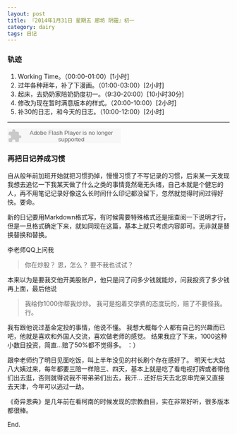 ```yaml
---
layout: post
title: 『2014年1月31日 星期五 廊坊 阴霾』初一
category: dairy
tags: 日记
---
```

### **轨迹**
1. Working Time。（00:00-01:00）[1小时]
2. 过年各种拜年，补了下漫画。（01:00-03:00）[2小时]
3. 起床，去奶奶家陪奶奶度初一。（9:30-20:00）[10小时30分]
4. 修改为现在暂时满意版本的样式。（20:00-10:00）[2小时]
5. 补30的日志，和今天的日志。（10:00-12:00）[2小时]

- - -
<embed src="http://www.xiami.com/widget/165819_119077/singlePlayer.swf" type="application/x-shockwave-flash" width="257" height="33" wmode="transparent"></embed>

### **再把日记养成习惯**
自从般年前加班开始就把习惯扔掉，慢慢习惯了不写记录的习惯，后来某一天发现我想去追忆一下我某天做了什么之类的事情竟然毫无头绪，自己本就是个健忘的人，再不用笔记记录好像这么长时间什么印记都没留下，忽然就觉得时间过得好快。要命。

新的日记要用Markdown格式写，有时候需要特殊格式还是摇查阅一下说明才行，但是一旦格式确定下来，就如同现在这篇，基本上就只考虑内容即可。无非就是替换替换和替换。

李老师QQ上问我
>你在炒股？
恩，怎么？
要不我也试试？

本来以为是要我交他开美股账户，他只是问了问多少钱就能炒，问我投资了多少钱再上面，最后他说
>我给你1000你帮我炒炒。
我可是抱着交学费的态度玩的，赔了不要怪我。
行。

我有跟他说过基金定投的事情，他说不懂。
我想大概每个人都有自己的兴趣而已吧，他就是喜欢和外国人交流，喜欢做老师的感觉。
结果我应了下来，1000这种小数目投资，简直...赔了50%都不觉得多。 ：）

跟李老师约了明日见面吃饭，叫上半年没见的村长刷个存在感好了。
明天七大姑八大姨过来，每年都要三陪一样陪三、四天，基本上就是吃了看电视打牌或者带他们出去逛，否则就得说我不带弟弟们出去，我汗... 还好后天去北京串完亲又直接去天津，今年可以逃过一劫。

《奇异恩典》是几年前在看柯南的时候发现的宗教曲目，实在非常好听，很多版本都很棒。

End.

